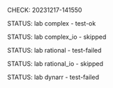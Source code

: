 CHECK: 20231217-141550
STATUS: lab complex - test-ok
STATUS: lab complex_io - skipped
STATUS: lab rational - test-failed
STATUS: lab rational_io - skipped
STATUS: lab dynarr - test-failed
